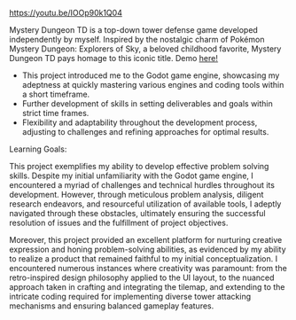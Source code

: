 https://youtu.be/IOOp90k1Q04

Mystery Dungeon TD is a top-down tower defense game developed independently by myself. Inspired by the nostalgic charm of Pokémon Mystery Dungeon: Explorers of Sky, a beloved childhood favorite, Mystery Dungeon TD pays homage to this iconic title. Demo [<u>here!</u>](https://taeden.itch.io/mystery-dungeon-td)
- This project introduced me to the Godot game engine, showcasing my adeptness at quickly mastering various engines and coding tools within a short timeframe. 
- Further development of skills in setting deliverables and goals within strict time frames.
- Flexibility and adaptability throughout the development process, adjusting to challenges and refining approaches for optimal results.

Learning Goals:

This project exemplifies my ability to develop effective problem solving skills. Despite my initial unfamiliarity with the Godot game engine, I encountered a myriad of challenges and technical hurdles throughout its development. However, through meticulous problem analysis, diligent research endeavors, and resourceful utilization of available tools, I adeptly navigated through these obstacles, ultimately ensuring the successful resolution of issues and the fulfillment of project objectives.

Moreover, this project provided an excellent platform for nurturing creative expression and honing problem-solving abilities, as evidenced by my ability to realize a product that remained faithful to my initial conceptualization. I encountered numerous instances where creativity was paramount: from the retro-inspired design philosophy applied to the UI layout, to the nuanced approach taken in crafting and integrating the tilemap, and extending to the intricate coding required for implementing diverse tower attacking mechanisms and ensuring balanced gameplay features.
